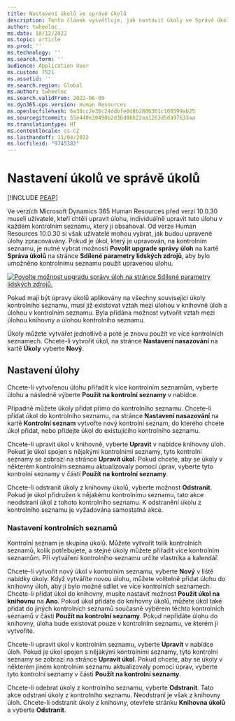 ```yaml
---
title: Nastavení úkolů ve správě úkolů
description: Tento článek vysvětluje, jak nastavit úkoly ve Správě úkolů v Microsoft Dynamics 365 Human Resources.
author: twheeloc
ms.date: 10/12/2022
ms.topic: article
ms.prod: ''
ms.technology: ''
ms.search.form: ''
audience: Application User
ms.custom: 7521
ms.assetid: ''
ms.search.region: Global
ms.author: twheeloc
ms.search.validFrom: 2022-06-09
ms.dyn365.ops.version: Human Resources
ms.openlocfilehash: 6a38cc2e36c24ddbfe0d8b2886301c108599ab25
ms.sourcegitcommit: 55e440e30490b2d36d86b22aa1263d5da97633aa
ms.translationtype: HT
ms.contentlocale: cs-CZ
ms.lasthandoff: 11/04/2022
ms.locfileid: "9745382"
---
```

# <a name="set-up-tasks-in-task-management"></a>Nastavení úkolů ve správě úkolů

[!INCLUDE [PEAP](../includes/peap-1.md)]

Ve verzích Microsoft Dynamics 365 Human Resources před verzí 10.0.30 museli uživatelé, kteří chtěli upravit úlohu, individuálně upravit tuto úlohu v každém kontrolním seznamu, který ji obsahoval. Od verze Human Resources 10.0.30 si však uživatelé mohou vybrat, jak budou upravené úlohy zpracovávány. Pokud je úkol, který je upravován, na kontrolním seznamu, je nutné vybrat možnosti **Povolit upgrade správy úloh** na kartě **Správa úkolů** na stránce **Sdílené parametry lidských zdrojů**, aby bylo umožněno kontrolnímu seznamu použít upravenou úlohu.

[![Povolte možnost upgradu správy úloh na stránce Sdílené parametry lidských zdrojů.](./media/task-update.png)](./media/task-update.png)

Pokud mají být úpravy úkolů aplikovány na všechny související úkoly kontrolního seznamu, musí již existovat vztah mezi úlohou v knihovně úloh a úlohou v kontrolním seznamu. Byla přidána možnost vytvořit vztah mezi úlohou knihovny a úlohou kontrolního seznamu.

Úkoly můžete vytvářet jednotlivě a poté je znovu použít ve více kontrolních seznamech. Chcete-li vytvořit úkol, na stránce **Nastavení nasazování** na kartě **Úkoly** vyberte **Nový**.

## <a name="set-up-tasks"></a>Nastavení úlohy

Chcete-li vytvořenou úlohu přiřadit k více kontrolním seznamům, vyberte úlohu a následně výberte **Použit na kontrolní seznamy** v nabídce.

Případně můžete úkoly přidat přímo do kontrolního seznamu. Chcete-li přidat úkol do kontrolního seznamu, na stránce **Nastavení nasazování** na kartě **Kontrolní seznam** vytvořte nový kontrolní seznam, do kterého chcete úkol přidat, nebo přidejte úkol do existujícího kontrolního seznamu.

Chcete-li upravit úkol v knihovně, vyberte **Upravit** v nabídce knihovny úloh. Pokud je úkol spojen s nějakými kontrolními seznamy, tyto kontrolní seznamy se zobrazí na stránce **Upravit úkol**. Pokud chcete, aby se úkoly v některém kontrolním seznamu aktualizovaly pomocí úprav, vyberte tyto kontrolní seznamy v části **Použít na kontrolní seznamy**.

Chcete-li odstranit úkoly z knihovny úkolů, vyberte možnost **Odstranit**. Pokud je úkol přidružen k nějakému kontrolnímu seznamu, tato akce neodstraní úkol z tohoto kontrolního seznamu. K odstranění úkolu z kontrolního seznamu je vyžadována samostatná akce.

### <a name="set-up-checklists"></a>Nastavení kontrolních seznamů

Kontrolní seznam je skupina úkolů. Můžete vytvořit tolik kontrolních seznamů, kolik potřebujete, a stejné úkoly můžete přiřadit více kontrolním seznamům. Při vytváření kontrolního seznamu určíte vlastníka a kalendář.

Chcete-li vytvořit nový úkol v kontrolním seznamu, vyberte **Nový** v liště nabídky úkoly. Když vytváříte novou úlohu, můžete volitelně přidat úlohu do knihovny úloh, aby ji bylo možné sdílet ve více kontrolních seznamech. Chcete-li přidat úkol do knihovny, musíte nastavit možnost **Použít úkol na knihovnu** na **Ano**. Pokud úkol přidáte do knihovny úkolů, můžete úkol také přidat do jiných kontrolních seznamů současně výběrem těchto kontrolních seznamů v části **Použít na kontrolní seznamy**. Pokud nepřidáte úlohu do knihovny, úloha bude existovat pouze v kontrolním seznamu, ve kterém ji vytvoříte.

Chcete-li upravit úkol v kontrolním seznamu, vyberte **Upravit** v nabídce úloh. Pokud je úkol spojen s nějakými kontrolními seznamy, tyto kontrolní seznamy se zobrazí na stránce **Upravit úkol**. Pokud chcete, aby se úkoly v některém jiném kontrolním seznamu aktualizovaly pomocí úprav, vyberte tyto kontrolní seznamy v části **Použít na kontrolní seznamy**.

Chcete-li odebrat úkoly z kontrolního seznamu, vyberte **Odstranit**. Tato akce odstraní úkoly z kontrolního seznamu. Neodstraní je však z knihovny úloh. Chcete-li odstranit úkoly z knihovny, otevřete stránku **Knihovna úkolů** a vyberte **Odstranit**.
